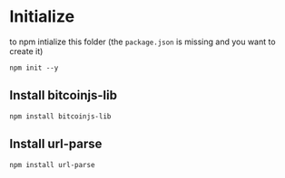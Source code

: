 
# Initialize

to npm intialize this folder (the `package.json` is missing and you want to create it)

`npm init --y`

## Install bitcoinjs-lib

```
npm install bitcoinjs-lib
```

## Install url-parse

```
npm install url-parse
```
